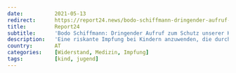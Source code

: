```yaml
---
date:          2021-05-13
redirect:      https://report24.news/bodo-schiffmann-dringender-aufruf-zum-schutz-unserer-kinder/
title:         Report24
subtitle:      'Bodo Schiffmann: Dringender Aufruf zum Schutz unserer Kinder'
description:   'Eine riskante Impfung bei Kindern anzuwenden, die durch Corona nicht gefährdet sind, ist auch für Schiffmann ein Verbrechen. Doch der deutsche Rechtsstaat liegt längst in Trümmern.'
country:       AT
categories:    [Widerstand, Medizin, Impfung]
tags:          [kind, jugend]
---
```

